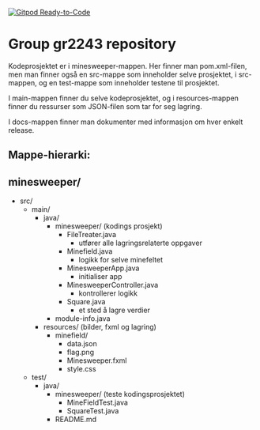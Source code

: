 [![Gitpod Ready-to-Code](https://img.shields.io/badge/Gitpod-Ready--to--Code-blue?logo=gitpod)](https://gitpod.stud.ntnu.no/#https://gitlab.stud.idi.ntnu.no/it1901/groups-2022/gr2243/gr2243) 

# Group gr2243 repository 

Kodeprosjektet er i minesweeper-mappen. Her finner man pom.xml-filen, men man finner også en src-mappe som inneholder selve prosjektet, i src-mappen, og en test-mappe som inneholder testene til prosjektet. 

I main-mappen finner du selve kodeprosjektet, og i resources-mappen finner du ressurser som JSON-filen som tar for seg lagring.

I docs-mappen finner man dokumenter med informasjon om hver enkelt release. 

## Mappe-hierarki:
minesweeper/
-
-  src/
    - main/
        - java/
            - minesweeper/ (kodings prosjekt)
                - FileTreater.java
                    - utfører alle lagringsrelaterte oppgaver
                - Minefield.java
                    - logikk for selve minefeltet
                - MinesweeperApp.java
                    - initialiser app
                - MinesweeperController.java
                    - kontrollerer logikk
                - Square.java
                    - et sted å lagre verdier
            - module-info.java
        - resources/ (bilder, fxml og lagring)
            - minefield/
                - data.json
                - flag.png
                - Minesweeper.fxml
                - style.css
    - test/
        - java/
            - minesweeper/ (teste kodingsprosjektet)
                - MineFieldTest.java
                - SquareTest.java
            - README.md


